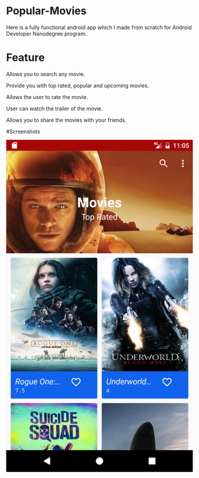 # Popular-Movies
Here is a fully functional android app which I made from scratch for Android Developer Nanodegree program. 


# Feature
 Allows you to search any movie.
 
 Provide you with top rated, popular and upcoming movies.
 
 Allows the user to rate the movie.
 
 User can watch the trailer of the movie.
 
 Allows you to share the movies with your friends.
 
 
 #Screenshots
 
 ![Alt text](Screenshot_1482419098.png )

 
 

